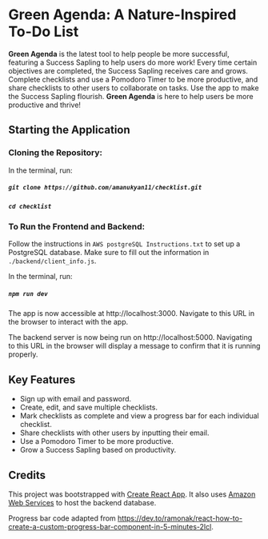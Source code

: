 # Green Agenda: A Nature-Inspired To-Do List

**Green Agenda** is the latest tool to help people be more successful, featuring a Success Sapling to help users do more work! Every time certain objectives are completed, the Success Sapling receives care and grows. Complete checklists and use a Pomodoro Timer to be more productive, and share checklists to other users to collaborate on tasks. Use the app to make the Success Sapling flourish. **Green Agenda** is here to help users be more productive and thrive!

## Starting the Application

### Cloning the Repository:

In the terminal, run:

##### `git clone https://github.com/amanukyan11/checklist.git`

##### `cd checklist`

### To Run the Frontend and Backend:

Follow the instructions in `AWS postgreSQL Instructions.txt` to set up a PostgreSQL database.
Make sure to fill out the information in `./backend/client_info.js`.

In the terminal, run:

##### `npm run dev`

The app is now accessible at
http://localhost:3000.
Navigate to this URL in the browser to interact with the app.

The backend server is now being run on http://localhost:5000.
Navigating to this URL in the browser will display a message to confirm that it is running properly.

## Key Features
* Sign up with email and password.
* Create, edit, and save multiple checklists.
* Mark checklists as complete and view a progress bar for each individual checklist.
* Share checklists with other users by inputting their email.
* Use a Pomodoro Timer to be more productive.
* Grow a Success Sapling based on productivity.


## Credits

This project was bootstrapped with [Create React App](https://github.com/facebook/create-react-app). It also uses [Amazon Web Services](https://aws.amazon.com/) to host the backend database.

Progress bar code adapted from https://dev.to/ramonak/react-how-to-create-a-custom-progress-bar-component-in-5-minutes-2lcl. 
